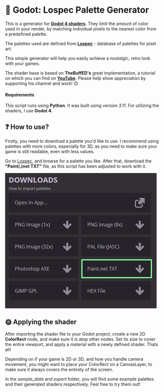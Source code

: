 
# 🎨 Godot: Lospec Palette Generator
This is a generator for **[Godot 4 shaders](https://docs.godotengine.org/en/stable/tutorials/shaders/introduction_to_shaders.html)**. They limit the amount of color used in your render, by matching individual pixels to the nearest color from a predefined palette.

The palettes used are defined from **[Lospec](https://lospec.com/palette-list)** - database of palettes for pixel art.

This simple generator will help you easily achieve a *nostalgic, retro* look with your games.

The shader base is based on **TheBuffED's** great implementation, a tutorial on which you can find on **[YouTube](https://youtu.be/Scrdv4oSeNw)**. Please help show appreciation by supporting his channel and work! 😊

#### Requirements
This script runs using **Python**. It was built using version *3.11*.
For utilizing the shaders, I use **Godot 4**.

## ❓ How to use?
Firstly, you need to download a palette you'd like to use. I recommend using palettes with more colors, especially for 3D, as you need to make sure your game is still readable, even with less values.

Go to [Lospec](https://lospec.com/palette-list), and browse for a palette you like. After that, download the **"Paint(.)net TXT"** file, as this script has been adjusted to work with it. 

![lospec_options.png](assets%2Flospec_options.png)



## 🌞  Applying the shader
After importing the shader file to your Godot project, create a new 2D **ColorRect** node, and make sure it is atop other nodes. Set its size to cover the entire viewport, and apply a material with a newly defined shader. Thats all!

Depending on if your game is 2D or 3D, and how you handle camera movement, you might want to place your ColorRect on a CanvasLayer, to make sure it always covers the entirety of the screen.

In the *sample_data* and *export* folder, you will find some example palettes and their generated shaders respectively. Feel free to try them out!